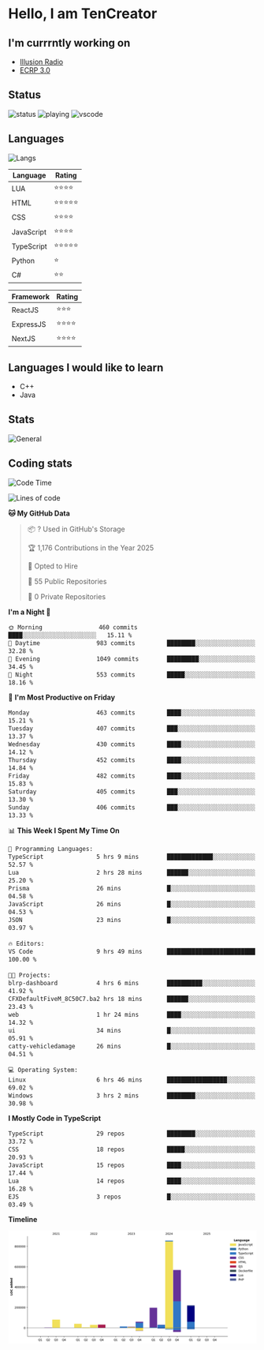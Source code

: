 # Hello, I am TenCreator

## I'm currrntly working on
- [Illusion Radio](https://illusionradio.co.uk/)
- [ECRP 3.0](http://github.com/Emerald-Coast-Roleplay/)

## Status
![status](https://api.statusbadges.me/badge/status/518334475038359555?simple=true&style=for-the-badge)
![playing](https://api.statusbadges.me/badge/playing/518334475038359555?style=for-the-badge)
![vscode](https://api.statusbadges.me/badge/vscode/518334475038359555?style=for-the-badge)

## Languages
![Langs](https://github-readme-stats.vercel.app/api/top-langs/?username=tencreator&layout=compact&theme=radical)


|Language|Rating|
|--------|------|
|LUA|⭐️⭐️⭐️⭐️|
|HTML|⭐️⭐️⭐️⭐️⭐️|
|CSS|⭐️⭐️⭐️⭐️|
|JavaScript|⭐️⭐️⭐️⭐️|
|TypeScript|⭐️⭐️⭐️⭐️⭐️|
|Python|⭐️|
|C#|⭐️⭐️ |

|Framework|Rating|
|--------|------|
|ReactJS|⭐️⭐️⭐|
|ExpressJS|⭐️⭐️⭐️⭐️|
|NextJS|⭐️⭐️⭐⭐️|

## Languages I would like to learn
- C++
- Java

## Stats
![General](https://github-readme-stats.vercel.app/api?username=tencreator&show_icons=true&theme=radical)

## Coding stats

<!--START_SECTION:waka-->
![Code Time](http://img.shields.io/badge/Code%20Time-494%20hrs%2055%20mins-blue)

![Lines of code](https://img.shields.io/badge/From%20Hello%20World%20I%27ve%20Written-2.1%20million%20lines%20of%20code-blue)

**🐱 My GitHub Data** 

> 📦 ? Used in GitHub's Storage 
 > 
> 🏆 1,176 Contributions in the Year 2025
 > 
> 💼 Opted to Hire
 > 
> 📜 55 Public Repositories 
 > 
> 🔑 0 Private Repositories 
 > 
**I'm a Night 🦉** 

```text
🌞 Morning                460 commits         ████░░░░░░░░░░░░░░░░░░░░░   15.11 % 
🌆 Daytime                983 commits         ████████░░░░░░░░░░░░░░░░░   32.28 % 
🌃 Evening                1049 commits        █████████░░░░░░░░░░░░░░░░   34.45 % 
🌙 Night                  553 commits         █████░░░░░░░░░░░░░░░░░░░░   18.16 % 
```
📅 **I'm Most Productive on Friday** 

```text
Monday                   463 commits         ████░░░░░░░░░░░░░░░░░░░░░   15.21 % 
Tuesday                  407 commits         ███░░░░░░░░░░░░░░░░░░░░░░   13.37 % 
Wednesday                430 commits         ████░░░░░░░░░░░░░░░░░░░░░   14.12 % 
Thursday                 452 commits         ████░░░░░░░░░░░░░░░░░░░░░   14.84 % 
Friday                   482 commits         ████░░░░░░░░░░░░░░░░░░░░░   15.83 % 
Saturday                 405 commits         ███░░░░░░░░░░░░░░░░░░░░░░   13.30 % 
Sunday                   406 commits         ███░░░░░░░░░░░░░░░░░░░░░░   13.33 % 
```


📊 **This Week I Spent My Time On** 

```text
💬 Programming Languages: 
TypeScript               5 hrs 9 mins        █████████████░░░░░░░░░░░░   52.57 % 
Lua                      2 hrs 28 mins       ██████░░░░░░░░░░░░░░░░░░░   25.20 % 
Prisma                   26 mins             █░░░░░░░░░░░░░░░░░░░░░░░░   04.58 % 
JavaScript               26 mins             █░░░░░░░░░░░░░░░░░░░░░░░░   04.53 % 
JSON                     23 mins             █░░░░░░░░░░░░░░░░░░░░░░░░   03.97 % 

🔥 Editors: 
VS Code                  9 hrs 49 mins       █████████████████████████   100.00 % 

🐱‍💻 Projects: 
blrp-dashboard           4 hrs 6 mins        ██████████░░░░░░░░░░░░░░░   41.92 % 
CFXDefaultFiveM_8C50C7.ba2 hrs 18 mins       ██████░░░░░░░░░░░░░░░░░░░   23.43 % 
web                      1 hr 24 mins        ████░░░░░░░░░░░░░░░░░░░░░   14.32 % 
ui                       34 mins             █░░░░░░░░░░░░░░░░░░░░░░░░   05.91 % 
catty-vehicledamage      26 mins             █░░░░░░░░░░░░░░░░░░░░░░░░   04.51 % 

💻 Operating System: 
Linux                    6 hrs 46 mins       █████████████████░░░░░░░░   69.02 % 
Windows                  3 hrs 2 mins        ████████░░░░░░░░░░░░░░░░░   30.98 % 
```

**I Mostly Code in TypeScript** 

```text
TypeScript               29 repos            ████████░░░░░░░░░░░░░░░░░   33.72 % 
CSS                      18 repos            █████░░░░░░░░░░░░░░░░░░░░   20.93 % 
JavaScript               15 repos            ████░░░░░░░░░░░░░░░░░░░░░   17.44 % 
Lua                      14 repos            ████░░░░░░░░░░░░░░░░░░░░░   16.28 % 
EJS                      3 repos             █░░░░░░░░░░░░░░░░░░░░░░░░   03.49 % 
```



**Timeline**

![Lines of Code chart](https://raw.githubusercontent.com/tencreator/tencreator/main/assets/bar_graph.png)


<!--END_SECTION:waka-->
